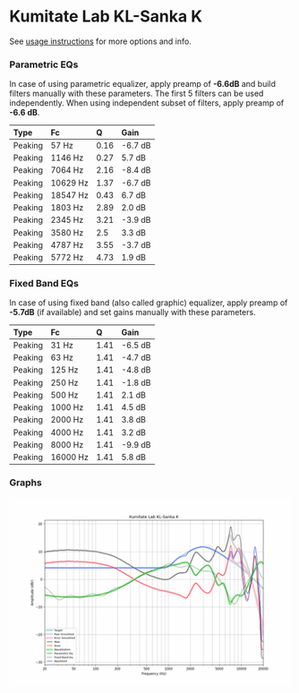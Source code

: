 # Kumitate Lab KL-Sanka K
See [usage instructions](https://github.com/jaakkopasanen/AutoEq#usage) for more options and info.

### Parametric EQs
In case of using parametric equalizer, apply preamp of **-6.6dB** and build filters manually
with these parameters. The first 5 filters can be used independently.
When using independent subset of filters, apply preamp of **-6.6 dB**.

| Type    | Fc       |    Q | Gain    |
|:--------|:---------|:-----|:--------|
| Peaking | 57 Hz    | 0.16 | -6.7 dB |
| Peaking | 1146 Hz  | 0.27 | 5.7 dB  |
| Peaking | 7064 Hz  | 2.16 | -8.4 dB |
| Peaking | 10629 Hz | 1.37 | -6.7 dB |
| Peaking | 18547 Hz | 0.43 | 6.7 dB  |
| Peaking | 1803 Hz  | 2.89 | 2.0 dB  |
| Peaking | 2345 Hz  | 3.21 | -3.9 dB |
| Peaking | 3580 Hz  | 2.5  | 3.3 dB  |
| Peaking | 4787 Hz  | 3.55 | -3.7 dB |
| Peaking | 5772 Hz  | 4.73 | 1.9 dB  |

### Fixed Band EQs
In case of using fixed band (also called graphic) equalizer, apply preamp of **-5.7dB**
(if available) and set gains manually with these parameters.

| Type    | Fc       |    Q | Gain    |
|:--------|:---------|:-----|:--------|
| Peaking | 31 Hz    | 1.41 | -6.5 dB |
| Peaking | 63 Hz    | 1.41 | -4.7 dB |
| Peaking | 125 Hz   | 1.41 | -4.8 dB |
| Peaking | 250 Hz   | 1.41 | -1.8 dB |
| Peaking | 500 Hz   | 1.41 | 2.1 dB  |
| Peaking | 1000 Hz  | 1.41 | 4.5 dB  |
| Peaking | 2000 Hz  | 1.41 | 3.8 dB  |
| Peaking | 4000 Hz  | 1.41 | 3.2 dB  |
| Peaking | 8000 Hz  | 1.41 | -9.9 dB |
| Peaking | 16000 Hz | 1.41 | 5.8 dB  |

### Graphs
![](./Kumitate%20Lab%20KL-Sanka%20K.png)